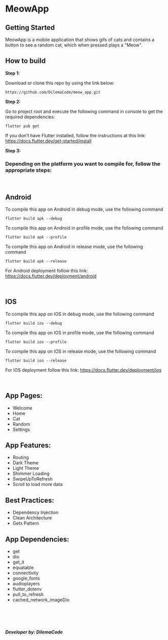 # MeowApp


## Getting Started

MeowApp is a mobile application that shows gifs of cats and contains a button to see a random cat, which when pressed plays a "Meow".

## How to build

**Step 1:**

Download or clone this repo by using the link below:

```
https://github.com/DilemaCode/meow_app.git
```

**Step 2:**

Go to project root and execute the following command in console to get the required dependencies: 

```
flutter pub get 
```

If you don't have Flutter installed, follow the instructions at this link:
https://docs.flutter.dev/get-started/install


**Step 3:**


### Depending on the platform you want to compile for, follow the appropriate steps:

<br/>

## Android

To compile this app on Android in debug mode, use the following command
```
flutter build apk --debug
```

To compile this app on Android in profile mode, use the following command
```
flutter build apk --profile
```

To compile this app on Android in release mode, use the following command
```
flutter build apk --release
```
For Android deployment follow this link:
https://docs.flutter.dev/deployment/android

<br/>

## IOS

To compile this app on IOS in debug mode, use the following command
```
flutter build ios --debug
```

To compile this app on IOS in profile mode, use the following command
```
flutter build ios --profile
```

To compile this app on IOS in release mode, use the following command
```
flutter build ios --release
```
For IOS deployment follow this link:
https://docs.flutter.dev/deployment/ios


<br/>

## App Pages:

* Welcome
* Home
* Cat
* Random
* Settings

## App Features:

* Routing
* Dark Theme
* Light Theme
* Shimmer Loading
* SwipeUpToRefresh
* Scroll to load more data

## Best Practices:

* Dependency Injection
* Clean Architecture
* Getx Pattern


## App Dependencies:

* get
* dio
* get_it
* equatable
* connectivity
* google_fonts
* audioplayers
* flutter_dotenv
* pull_to_refresh
* cached_network_imageDio


<br/>
<br/>
<br/>

##### Developer by: DilemaCode
